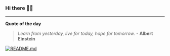 ### Hi there 👋🏻


---

**Quote of the day**

> *Learn from yesterday, live for today, hope for tomorrow.* - **Albert Einstein** 

[![README.md](https://github.com/marcolovazzano/marcolovazzano/actions/workflows/readme.yml/badge.svg?branch=main)](https://github.com/marcolovazzano/marcolovazzano/actions/workflows/readme.yml)
